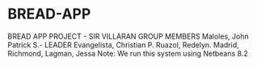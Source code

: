 # BREAD-APP

BREAD APP PROJECT - SIR VILLARAN GROUP MEMBERS Maloles, John Patrick S.- LEADER
Evangelista, Christian P. Ruazol, Redelyn. Madrid, Richmond, Lagman, Jessa
Note: We run this system using Netbeans 8.2
